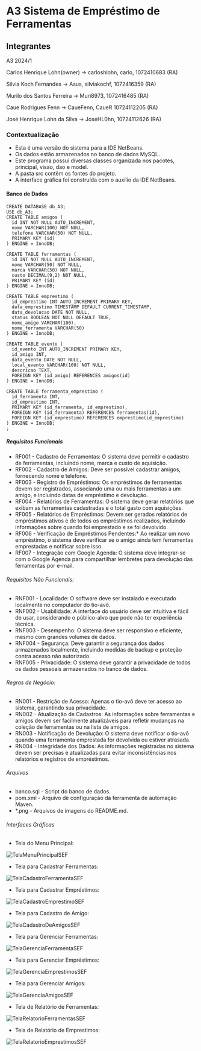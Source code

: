 # A3 Sistema de Empréstimo de Ferramentas

## Integrantes 

A3 2024/1

Carlos Henrique Lohn(owner) -> carloshlohn, carlo, 1072410683 (RA)

Silvia Koch Fernandes -> Asus, silviakochf, 1072416359 (RA)

Murilo dos Santos Ferreira -> Muri8973, 1072416485 (RA)

Caue Rodrigues Fenn -> CaueFenn, CaueR 10724112205 (RA)

José Henrique Lohn da Silva -> JoseHL0hn, 10724112626 (RA)


### Contextualização

- Esta é uma versão do sistema para a IDE NetBeans.<br> 
- Os dados estão armazenados no banco de dados MySQL.<br>
- Este programa possui diversas classes organizada nos pacotes, principal, visao, dao e model.<br>
- A pasta src contêm os fontes do projeto.<br>
- A interface gráfica foi construída com o auxílio da IDE NetBeans.<br>

#### Banco de Dados

```
CREATE DATABASE db_A3;
USE db_A3;
CREATE TABLE amigos (
  id INT NOT NULL AUTO_INCREMENT,
  nome VARCHAR(100) NOT NULL,
  telefone VARCHAR(50) NOT NULL,
  PRIMARY KEY (id)
) ENGINE = InnoDB;

CREATE TABLE ferramentas (
  id INT NOT NULL AUTO_INCREMENT,
  nome VARCHAR(50) NOT NULL,
  marca VARCHAR(50) NOT NULL,
  custo DECIMAL(9,2) NOT NULL,
  PRIMARY KEY (id)
) ENGINE = InnoDB;

CREATE TABLE emprestimo (
  id_emprestimo INT AUTO_INCREMENT PRIMARY KEY,
  data_emprestimo TIMESTAMP DEFAULT CURRENT_TIMESTAMP,
  data_devolucao DATE NOT NULL,
  status BOOLEAN NOT NULL DEFAULT TRUE,
  nome_amigo VARCHAR(100),
  nome_ferramenta VARCHAR(50)
) ENGINE = InnoDB;

CREATE TABLE evento (
  id_evento INT AUTO_INCREMENT PRIMARY KEY,
  id_amigo INT,
  data_evento DATE NOT NULL,
  local_evento VARCHAR(100) NOT NULL,
  descricao TEXT,
  FOREIGN KEY (id_amigo) REFERENCES amigos(id)
) ENGINE = InnoDB;

CREATE TABLE ferramenta_emprestimo (
  id_ferramenta INT,
  id_emprestimo INT,
  PRIMARY KEY (id_ferramenta, id_emprestimo),
  FOREIGN KEY (id_ferramenta) REFERENCES ferramentas(id),
  FOREIGN KEY (id_emprestimo) REFERENCES emprestimo(id_emprestimo)
) ENGINE = InnoDB;
;
```

##### Requisitos Funcionais

- RF001 - Cadastro de Ferramentas: O sistema deve permitir o cadastro de ferramentas, incluindo nome, marca e custo de aquisição.
- RF002 - Cadastro de Amigos: Deve ser possível cadastrar amigos, fornecendo nome e telefone.
- RF003 - Registro de Empréstimos: Os empréstimos de ferramentas devem ser registrados, associando uma ou mais ferramentas a um amigo, e incluindo datas de empréstimo e devolução.
- RF004 - Relatórios de Ferramentas: O sistema deve gerar relatórios que exibam as ferramentas cadastradas e o total gasto com aquisições.
- RF005 - Relatórios de Empréstimos: Devem ser gerados relatórios de empréstimos ativos e de todos os empréstimos realizados, incluindo informações sobre quando foi emprestado e se foi devolvido.
- RF006 - Verificação de Empréstimos Pendentes:* Ao realizar um novo empréstimo, o sistema deve verificar se o amigo ainda tem ferramentas emprestadas e notificar sobre isso.
- RF007 - Integração com Google Agenda: O sistema deve integrar-se com o Google Agenda para compartilhar lembretes para devolução das ferramentas por e-mail.

###### Requisitos Não Funcionais:

- RNF001 - Localidade: O software deve ser instalado e executado localmente no computador do tio-avô.
- RNF002 - Usabilidade: A interface do usuário deve ser intuitiva e fácil de usar, considerando o público-alvo que pode não ter experiência técnica.
- RNF003 - Desempenho: O sistema deve ser responsivo e eficiente, mesmo com grandes volumes de dados.
- RNF004 - Segurança: Deve garantir a segurança dos dados armazenados localmente, incluindo medidas de backup e proteção contra acesso não autorizado.
- RNF005 - Privacidade: O sistema deve garantir a privacidade de todos os dados pessoais armazenados no banco de dados.

###### Regras de Negócio:

- RN001 - Restrição de Acesso: Apenas o tio-avô deve ter acesso ao sistema, garantindo sua privacidade.
- RN002 - Atualização de Cadastros: As informações sobre ferramentas e amigos devem ser facilmente atualizáveis para refletir mudanças na coleção de ferramentas ou na lista de amigos.
- RN003 - Notificação de Devolução: O sistema deve notificar o tio-avô quando uma ferramenta emprestada for devolvida ou estiver atrasada.
- RN004 - Integridade dos Dados: As informações registradas no sistema devem ser precisas e atualizadas para evitar inconsistências nos relatórios e registros de empréstimos.

###### Arquivos

- banco.sql - Script do banco de dados.
- pom.xml - Arquivo de configuração da ferramenta de automação Maven.
- *.png - Arquivos de imagens do README.md.

###### Interfaces Gráficas

- Tela do Menu Principal:

![TelaMenuPrincipalSEF](https://github.com/carloshlohn/SistemaEmprestimoFerramentas/assets/165094807/e35accd3-a092-4951-886e-2c0d89eaaaa4)

- Tela para Cadastrar Ferramentas:
  
![TelaCadastroFerramentaSEF](https://github.com/carloshlohn/SistemaEmprestimoFerramentas/assets/165094807/0b0a6c7f-a3d5-445d-9fc0-2c61bf13905a)

- Tela para Cadastrar Empréstimos:
  
![TelaCadastroEmprestimoSEF](https://github.com/carloshlohn/SistemaEmprestimoFerramentas/assets/165094807/21c91ccc-b335-4d09-a146-04d0879eb1d8)

- Tela para Cadastro de Amigo:

![TelaCadastroDeAmigosSEF](https://github.com/carloshlohn/SistemaEmprestimoFerramentas/assets/165094807/d0e423db-4553-4dcc-8da9-db47b5f8efe4)

- Tela para Gerenciar Ferramentas:

![TelaGerenciaFerramentaSEF](https://github.com/carloshlohn/SistemaEmprestimoFerramentas/assets/165094807/71eb5744-a788-4ad2-82a6-09e4947ab908)

- Tela para Gerenciar Empréstimos:

![TelaGerenciaEmprestimosSEF](https://github.com/carloshlohn/SistemaEmprestimoFerramentas/assets/165094807/2b336300-3a1a-4a84-889d-144c55887222)

- Tela para Gerenciar Amigos:

![TelaGerenciaAmigosSEF](https://github.com/carloshlohn/SistemaEmprestimoFerramentas/assets/165094807/a80ab3d8-89fd-4b37-8448-862f6f283673)

- Tela de Relatório de Ferramentas:

![TelaRelatorioFerramentasSEF](https://github.com/carloshlohn/SistemaEmprestimoFerramentas/assets/165094807/430ebfe5-0a04-4574-8839-bd72b2ddf532)

- Tela de Relatório de Emprestimos:

![TelaRelatorioEmprestimosSEF](https://github.com/carloshlohn/SistemaEmprestimoFerramentas/assets/165094807/ceeb7bd8-b2a7-4218-b312-141308d05da5)
